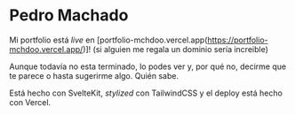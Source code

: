 # Pedro Machado

Mi portfolio está *live* en [portfolio-mchdoo.vercel.app(https://portfolio-mchdoo.vercel.app/)]! (si alguien me regala un dominio sería increible) 

Aunque todavía no esta terminado, lo podes ver y, por qué no, decirme que te parece o hasta sugerirme algo. Quién sabe.

Está hecho con SvelteKit, *stylized* con TailwindCSS y el deploy está hecho con Vercel.
